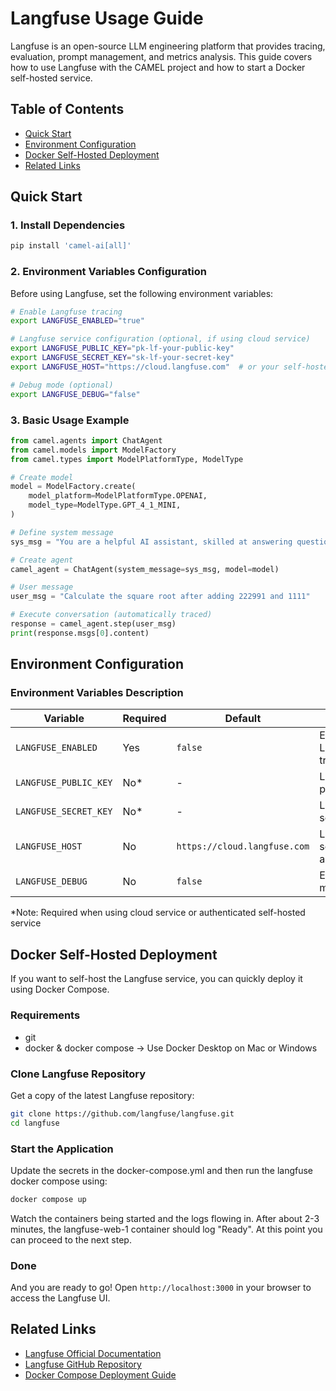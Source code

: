 # Langfuse Usage Guide

Langfuse is an open-source LLM engineering platform that provides tracing, evaluation, prompt management, and metrics analysis. This guide covers how to use Langfuse with the CAMEL project and how to start a Docker self-hosted service.

## Table of Contents

- [Quick Start](#quick-start)
- [Environment Configuration](#environment-configuration)
- [Docker Self-Hosted Deployment](#docker-self-hosted-deployment)
- [Related Links](#related-links)

## Quick Start

### 1. Install Dependencies

```bash
pip install 'camel-ai[all]'
```

### 2. Environment Variables Configuration

Before using Langfuse, set the following environment variables:

```bash
# Enable Langfuse tracing
export LANGFUSE_ENABLED="true"

# Langfuse service configuration (optional, if using cloud service)
export LANGFUSE_PUBLIC_KEY="pk-lf-your-public-key"
export LANGFUSE_SECRET_KEY="sk-lf-your-secret-key"
export LANGFUSE_HOST="https://cloud.langfuse.com"  # or your self-hosted address

# Debug mode (optional)
export LANGFUSE_DEBUG="false"
```

### 3. Basic Usage Example

```python
from camel.agents import ChatAgent
from camel.models import ModelFactory
from camel.types import ModelPlatformType, ModelType

# Create model
model = ModelFactory.create(
    model_platform=ModelPlatformType.OPENAI,
    model_type=ModelType.GPT_4_1_MINI,
)

# Define system message
sys_msg = "You are a helpful AI assistant, skilled at answering questions."

# Create agent
camel_agent = ChatAgent(system_message=sys_msg, model=model)

# User message
user_msg = "Calculate the square root after adding 222991 and 1111"

# Execute conversation (automatically traced)
response = camel_agent.step(user_msg)
print(response.msgs[0].content)
```

## Environment Configuration

### Environment Variables Description

| Variable | Required | Default | Description |
|----------|----------|---------|-------------|
| `LANGFUSE_ENABLED` | Yes | `false` | Enable/disable Langfuse tracing |
| `LANGFUSE_PUBLIC_KEY` | No* | - | Langfuse public key |
| `LANGFUSE_SECRET_KEY` | No* | - | Langfuse secret key |
| `LANGFUSE_HOST` | No | `https://cloud.langfuse.com` | Langfuse service address |
| `LANGFUSE_DEBUG` | No | `false` | Enable debug mode |

*Note: Required when using cloud service or authenticated self-hosted service

## Docker Self-Hosted Deployment

If you want to self-host the Langfuse service, you can quickly deploy it using Docker Compose.

### Requirements

- git
- docker & docker compose -> Use Docker Desktop on Mac or Windows

### Clone Langfuse Repository

Get a copy of the latest Langfuse repository:

```bash
git clone https://github.com/langfuse/langfuse.git
cd langfuse
```

### Start the Application

Update the secrets in the docker-compose.yml and then run the langfuse docker compose using:

```bash
docker compose up
```

Watch the containers being started and the logs flowing in. After about 2-3 minutes, the langfuse-web-1 container should log "Ready". At this point you can proceed to the next step.

### Done

And you are ready to go! Open `http://localhost:3000` in your browser to access the Langfuse UI.

## Related Links

- [Langfuse Official Documentation](https://langfuse.com/docs)
- [Langfuse GitHub Repository](https://github.com/langfuse/langfuse)
- [Docker Compose Deployment Guide](https://langfuse.com/self-hosting/docker-compose)
